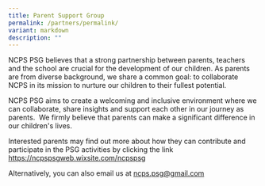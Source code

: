 ```yaml
---
title: Parent Support Group
permalink: /partners/permalink/
variant: markdown
description: ""
---
```

NCPS PSG believes&nbsp;that a strong partnership between parents, teachers and the school are crucial for the development of our children. As parents are from diverse background, we share a common goal: to collaborate NCPS in its mission to nurture our children to their fullest potential.

NCPS PSG aims&nbsp;to create a welcoming and inclusive environment where we can collaborate, share insights and support each other in our journey as parents. &nbsp;We firmly believe that parents can make a significant difference in our children's lives.&nbsp;

Interested parents may&nbsp;find out more about how they can contribute and participate in the PSG activities by clicking the link <a target="_blank" href="https://ncpspsgweb.wixsite.com/ncpspsg">https://ncpspsgweb.wixsite.com/ncpspsg</a>

Alternatively, you can&nbsp;also email us at&nbsp;[ncps.psg@gmail.com](mailto:ncps.psg@gmail.com)